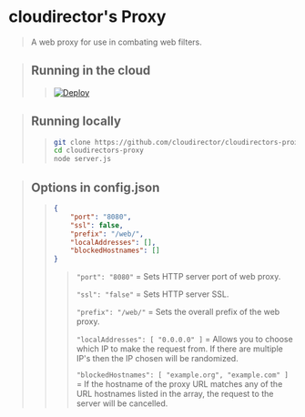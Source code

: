 # cloudirector's Proxy
> A web proxy for use in combating web filters.

> ## Running in the cloud
>> [![Deploy](https://www.herokucdn.com/deploy/button.svg)](https://heroku.com/deploy?template=https://github.com/cloudirector/cloudirectors-proxy/tree/master)

> ## Running locally
>> ```sh
>> git clone https://github.com/cloudirector/cloudirectors-proxy.git
>> cd cloudirectors-proxy
>> node server.js
>> ```


> ## Options in config.json
>> ```json
>> {
>>     "port": "8080",
>>     "ssl": false,
>>     "prefix": "/web/",
>>     "localAddresses": [],
>>     "blockedHostnames": []
>> }
>> ```
>>> 
>>> `"port": "8080"` = Sets HTTP server port of web proxy.
>>> 
>>> `"ssl": "false"` = Sets HTTP server SSL.
>>> 
>>> `"prefix": "/web/"` = Sets the overall prefix of the web proxy.
>>> 
>>> `"localAddresses": [ "0.0.0.0" ]` = Allows you to choose which IP to make the request from. If there are multiple IP's then the IP chosen will be randomized.
>>> 
>>> `"blockedHostnames": [ "example.org", "example.com" ]` = If the hostname of the proxy URL matches any of the URL hostnames listed in the array, the request to the server will be cancelled.
